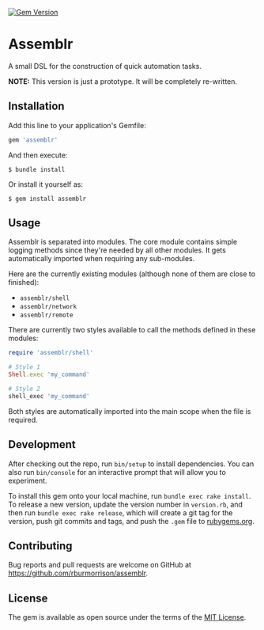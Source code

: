 [![Gem Version](https://badge.fury.io/rb/assemblr.svg)](https://badge.fury.io/rb/assemblr)

# Assemblr

A small DSL for the construction of quick automation tasks.

**NOTE:** This version is just a prototype. It will be completely re-written.

## Installation

Add this line to your application's Gemfile:

```ruby
gem 'assemblr'
```

And then execute:

    $ bundle install

Or install it yourself as:

    $ gem install assemblr

## Usage

Assemblr is separated into modules. The core module contains simple logging
methods since they're needed by all other modules. It gets automatically
imported when requiring any sub-modules.

Here are the currently existing modules (although none of them are close to
finished):

- `assemblr/shell`
- `assemblr/network`
- `assemblr/remote`

There are currently two styles available to call the methods defined in these
modules:

```ruby
require 'assemblr/shell'

# Style 1
Shell.exec 'my_command'

# Style 2
shell_exec 'my_command'
```

Both styles are automatically imported into the main scope when the file is
required.

## Development

After checking out the repo, run `bin/setup` to install dependencies. You can
also run `bin/console` for an interactive prompt that will allow you to
experiment.

To install this gem onto your local machine, run `bundle exec rake install`. To
release a new version, update the version number in `version.rb`, and then run
`bundle exec rake release`, which will create a git tag for the version, push
git commits and tags, and push the `.gem` file to
[rubygems.org](https://rubygems.org).

## Contributing

Bug reports and pull requests are welcome on GitHub at
https://github.com/rburmorrison/assemblr.

## License

The gem is available as open source under the terms of the [MIT
License](https://opensource.org/licenses/MIT).
